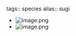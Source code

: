 tags:: species
alias:: sugi

- ![image.png](https://peach-geographical-bat-397.mypinata.cloud/ipfs/QmWrobv6JdE82KEcYyhPJEXS5Dz4Zo98jm81cs4Jk6Cdfi)
- ![image.png](https://peach-geographical-bat-397.mypinata.cloud/ipfs/QmV8vSVCudSW8rmFxt8nJxpdJTEpFo2nczuJUiFF6tGm3k)